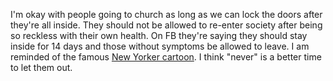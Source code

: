I'm okay with people going to church as long as we can lock the doors after they're all inside. They should not be allowed to re-enter society after being so reckless with their own health. On FB they're saying they should stay inside for 14 days and those without symptoms be allowed to leave. I am reminded of the famous <a href="http://scripting.com/images/2020/04/05/never.png">New Yorker cartoon</a>. I think "never" is a better time to let them out.
